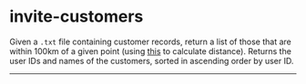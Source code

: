 # invite-customers

Given a `.txt` file containing customer records, return a list of those that are within 100km of a given point (using [this](https://en.wikipedia.org/wiki/Great-circle_distance) to calculate distance). Returns the user IDs and names of the customers, sorted in ascending order by user ID.

---
